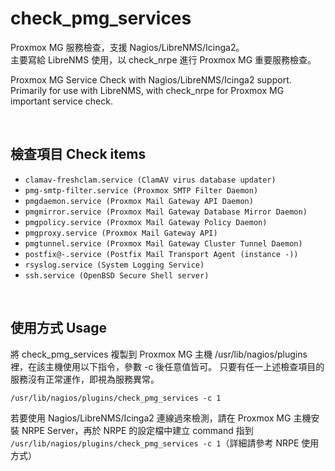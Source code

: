 # check_pmg_services
Proxmox MG 服務檢查，支援 Nagios/LibreNMS/Icinga2。  
主要寫給 LibreNMS 使用，以 check_nrpe 進行 Proxmox MG 重要服務檢查。    

Proxmox MG Service Check with Nagios/LibreNMS/Icinga2 support.
Primarily for use with LibreNMS, with check_nrpe for Proxmox MG important service check.  

   
&nbsp;&nbsp;
&nbsp;&nbsp;
  

## 檢查項目 Check items
* `clamav-freshclam.service (ClamAV virus database updater)`
* `pmg-smtp-filter.service (Proxmox SMTP Filter Daemon)`
* `pmgdaemon.service (Proxmox Mail Gateway API Daemon)`
* `pmgmirror.service (Proxmox Mail Gateway Database Mirror Daemon)`
* `pmgpolicy.service (Proxmox Mail Gateway Policy Daemon)`
* `pmgproxy.service (Proxmox Mail Gateway API)`
* `pmgtunnel.service (Proxmox Mail Gateway Cluster Tunnel Daemon)`
* `postfix@-.service (Postfix Mail Transport Agent (instance -))`
* `rsyslog.service (System Logging Service)`
* `ssh.service (OpenBSD Secure Shell server)`


   
&nbsp;&nbsp;
&nbsp;&nbsp;
   
## 使用方式 Usage

將 check_pmg_services 複製到 Proxmox MG 主機 /usr/lib/nagios/plugins 裡，在該主機使用以下指令，參數 -c 後任意值皆可。
只要有任一上述檢查項目的服務沒有正常運作，即視為服務異常。
  
```/usr/lib/nagios/plugins/check_pmg_services -c 1```
  
    
若要使用 Nagios/LibreNMS/Icinga2 連線過來檢測，請在 Proxmox MG 主機安裝 NRPE Server，再於 NRPE 的設定檔中建立 command 指到 ```/usr/lib/nagios/plugins/check_pmg_services -c 1```（詳細請參考 NRPE 使用方式）

   
&nbsp;&nbsp;
&nbsp;&nbsp;
  
